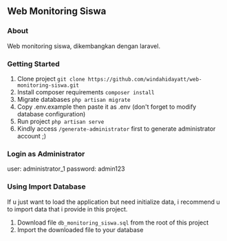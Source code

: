 ## Web Monitoring Siswa

### About

Web monitoring siswa, dikembangkan dengan laravel.

### Getting Started

1. Clone project `git clone https://github.com/windahidayatt/web-monitoring-siswa.git`
2. Install composer requirements `composer install`
3. Migrate databases `php artisan migrate`
4. Copy .env.example then paste it as .env (don't forget to modify database configuration)
5. Run project `php artisan serve`
6. Kindly access `/generate-administrator` first to generate administrator account ;)

### Login as Administrator

user: administrator_1
password: admin123

### Using Import Database

If u just want to load the application but need initialize data, i recommend u to import data that i provide in this project.

1. Download file `db_monitoring_siswa.sql` from the root of this project
2. Import the downloaded file to your database
